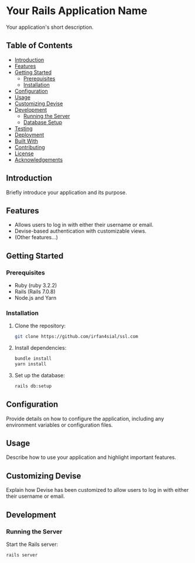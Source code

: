 # Your Rails Application Name

Your application's short description.

## Table of Contents

- [Introduction](#introduction)
- [Features](#features)
- [Getting Started](#getting-started)
  - [Prerequisites](#prerequisites)
  - [Installation](#installation)
- [Configuration](#configuration)
- [Usage](#usage)
- [Customizing Devise](#customizing-devise)
- [Development](#development)
  - [Running the Server](#running-the-server)
  - [Database Setup](#database-setup)
- [Testing](#testing)
- [Deployment](#deployment)
- [Built With](#built-with)
- [Contributing](#contributing)
- [License](#license)
- [Acknowledgements](#acknowledgements)

## Introduction

Briefly introduce your application and its purpose.

## Features

- Allows users to log in with either their username or email.
- Devise-based authentication with customizable views.
- (Other features...)

## Getting Started

### Prerequisites

- Ruby (ruby 3.2.2)
- Rails (Rails 7.0.8)
- Node.js and Yarn

### Installation

1. Clone the repository:

   ```bash
   git clone https://github.com/irfan4sial/ssl.com
   ```

2. Install dependencies:

   ```bash
   bundle install
   yarn install
   ```

3. Set up the database:

   ```bash
   rails db:setup
   ```

## Configuration

Provide details on how to configure the application, including any environment variables or configuration files.

## Usage

Describe how to use your application and highlight important features.

## Customizing Devise

Explain how Devise has been customized to allow users to log in with either their username or email.

## Development

### Running the Server

Start the Rails server:

```bash
rails server
```
